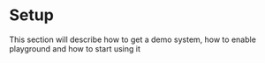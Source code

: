 # Setup
This section will describe how to get a demo system, how to enable playground and how to start using it
